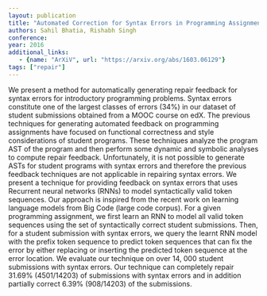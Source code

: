 ```yaml
---
layout: publication
title: "Automated Correction for Syntax Errors in Programming Assignments using Recurrent Neural Networks"
authors: Sahil Bhatia, Rishabh Singh
conference: 
year: 2016
additional_links:
   - {name: "ArXiV", url: "https://arxiv.org/abs/1603.06129"}
tags: ["repair"]
---
```

We present a method for automatically generating repair feedback for syntax errors for introductory programming problems. Syntax errors constitute one of the largest classes of errors (34%) in our dataset of student submissions obtained from a MOOC course on edX. The previous techniques for generating automated feedback on programming assignments have focused on functional correctness and style considerations of student programs. These techniques analyze the program AST of the program and then perform some dynamic and symbolic analyses to compute repair feedback. Unfortunately, it is not possible to generate ASTs for student programs with syntax errors and therefore the previous feedback techniques are not applicable in repairing syntax errors. We present a technique for providing feedback on syntax errors that uses Recurrent neural networks (RNNs) to model syntactically valid token sequences. Our approach is inspired from the recent work on learning language models from Big Code (large code corpus). For a given programming assignment, we first learn an RNN to model all valid token sequences using the set of syntactically correct student submissions. Then, for a student submission with
syntax errors, we query the learnt RNN model with the prefix token sequence to predict token sequences that can fix the error by either replacing or inserting the predicted token sequence at the error location. We evaluate our technique on over 14, 000 student submissions with syntax errors. Our technique can completely repair 31.69% (4501/14203) of submissions with syntax errors and in addition partially correct 6.39% (908/14203) of the submissions.
